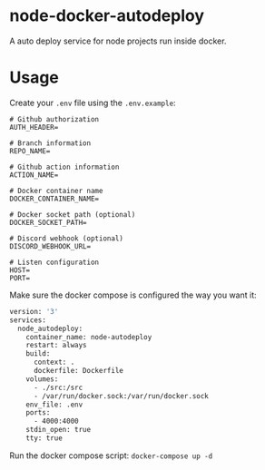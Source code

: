 # node-docker-autodeploy
A auto deploy service for node projects run inside docker.

# Usage
Create your `.env` file using the `.env.example`:

```dotenv
# Github authorization
AUTH_HEADER=

# Branch information
REPO_NAME=

# Github action information
ACTION_NAME=

# Docker container name
DOCKER_CONTAINER_NAME=

# Docker socket path (optional)
DOCKER_SOCKET_PATH=

# Discord webhook (optional)
DISCORD_WEBHOOK_URL=

# Listen configuration
HOST=
PORT=
```

Make sure the docker compose is configured the way you want it:
```dockerfile
version: '3'
services:
  node_autodeploy:
    container_name: node-autodeploy
    restart: always
    build:
      context: .
      dockerfile: Dockerfile
    volumes:
      - ./src:/src
      - /var/run/docker.sock:/var/run/docker.sock
    env_file: .env
    ports:
      - 4000:4000
    stdin_open: true
    tty: true
```
Run the docker compose script:
`docker-compose up -d`
